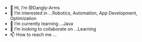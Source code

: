 - 👋 Hi, I’m @Dangly-Arms
- 👀 I’m interested in ...Robotics, Automation, App Development, Optimization
- 🌱 I’m currently learning ...Java
- 💞️ I’m looking to collaborate on ...Learning
- 📫 How to reach me ...

<!---
Dangly-Arms/Dangly-Arms is a ✨ special ✨ repository because its `README.md` (this file) appears on your GitHub profile.
You can click the Preview link to take a look at your changes.
--->
